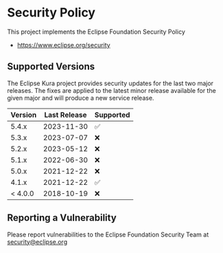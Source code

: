 # Security Policy

This project implements the Eclipse Foundation Security Policy

* https://www.eclipse.org/security

## Supported Versions

The Eclipse Kura project provides security updates for the last two major releases.
The fixes are applied to the latest minor release available for the given major and will produce a new service release.

| Version | Last Release | Supported          | 
| ------- | ------------ | ------------------ | 
| 5.4.x   | 2023-11-30   | :white_check_mark: |
| 5.3.x   | 2023-07-07   | :x:                |
| 5.2.x   | 2023-05-12   | :x:                |
| 5.1.x   | 2022-06-30   | :x:                | 
| 5.0.x   | 2021-12-22   | :x:                | 
| 4.1.x   | 2021-12-22   | :white_check_mark: | 
| < 4.0.0 | 2018-10-19   | :x:                | 

## Reporting a Vulnerability

Please report vulnerabilities to the Eclipse Foundation Security Team at
security@eclipse.org
